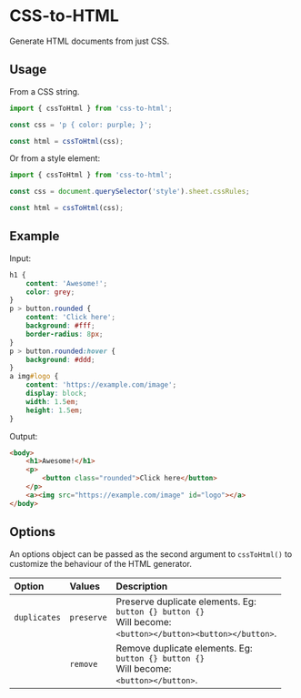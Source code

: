 # CSS-to-HTML

Generate HTML documents from just CSS.


## Usage

From a CSS string.
```javascript
import { cssToHtml } from 'css-to-html';

const css = 'p { color: purple; }';

const html = cssToHtml(css);
```

Or from a style element:
```javascript
import { cssToHtml } from 'css-to-html';

const css = document.querySelector('style').sheet.cssRules;

const html = cssToHtml(css);
```


## Example

Input:
```css
h1 {
    content: 'Awesome!';
    color: grey;
}
p > button.rounded {
    content: 'Click here';
    background: #fff;
    border-radius: 8px;
}
p > button.rounded:hover {
    background: #ddd;
}
a img#logo {
    content: 'https://example.com/image';
    display: block;
    width: 1.5em;
    height: 1.5em;
}
```

Output:
```html
<body>
    <h1>Awesome!</h1>
    <p>
        <button class="rounded">Click here</button>
    </p>
    <a><img src="https://example.com/image" id="logo"></a>
</body>
```


## Options

An options object can be passed as the second argument to `cssToHtml()` to customize the behaviour of the HTML generator.

| Option       | Values     | Description |
| :----------- | :--------- | :---------- |
| `duplicates` | `preserve` | Preserve duplicate elements. Eg: <br/> `button {} button {}` <br/> Will become: <br/> `<button></button><button></button>`. |
|              | `remove`   | Remove duplicate elements. Eg: <br/> `button {} button {}` <br/> Will become: <br/> `<button></button>`. |
